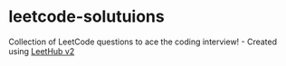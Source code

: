 # leetcode-solutuions
Collection of LeetCode questions to ace the coding interview! - Created using [LeetHub v2](https://github.com/arunbhardwaj/LeetHub-2.0)
